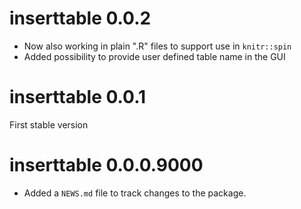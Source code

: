 # inserttable 0.0.2

* Now also working in plain ".R" files to support use in `knitr::spin`
* Added possibility to provide user defined table name in the GUI

# inserttable 0.0.1

First stable version

# inserttable 0.0.0.9000

* Added a `NEWS.md` file to track changes to the package.
